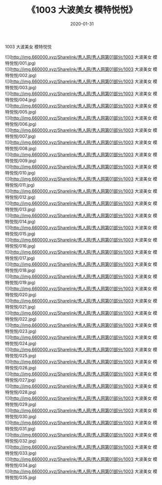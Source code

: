 ﻿---
layout: post
title:  《1003 大波美女 模特悦悦》
date:   2020-01-31
img: http://img.660000.xyz/Sharelink/秀人网/秀人网第01部分/1003 大波美女 模特悦悦/000.jpg
categories: [美女, 清纯, 唯美]
---

1003 大波美女 模特悦悦

  ![](http://img.660000.xyz/Sharelink/秀人网/秀人网第01部分/1003 大波美女 模特悦悦/001.jpg) <br> ![](http://img.660000.xyz/Sharelink/秀人网/秀人网第01部分/1003 大波美女 模特悦悦/002.jpg) <br> ![](http://img.660000.xyz/Sharelink/秀人网/秀人网第01部分/1003 大波美女 模特悦悦/003.jpg) <br> ![](http://img.660000.xyz/Sharelink/秀人网/秀人网第01部分/1003 大波美女 模特悦悦/004.jpg) <br> ![](http://img.660000.xyz/Sharelink/秀人网/秀人网第01部分/1003 大波美女 模特悦悦/005.jpg) <br> ![](http://img.660000.xyz/Sharelink/秀人网/秀人网第01部分/1003 大波美女 模特悦悦/006.jpg) <br> ![](http://img.660000.xyz/Sharelink/秀人网/秀人网第01部分/1003 大波美女 模特悦悦/007.jpg) <br> ![](http://img.660000.xyz/Sharelink/秀人网/秀人网第01部分/1003 大波美女 模特悦悦/008.jpg) <br> ![](http://img.660000.xyz/Sharelink/秀人网/秀人网第01部分/1003 大波美女 模特悦悦/009.jpg) <br> ![](http://img.660000.xyz/Sharelink/秀人网/秀人网第01部分/1003 大波美女 模特悦悦/010.jpg) <br> ![](http://img.660000.xyz/Sharelink/秀人网/秀人网第01部分/1003 大波美女 模特悦悦/011.jpg) <br> ![](http://img.660000.xyz/Sharelink/秀人网/秀人网第01部分/1003 大波美女 模特悦悦/012.jpg) <br> ![](http://img.660000.xyz/Sharelink/秀人网/秀人网第01部分/1003 大波美女 模特悦悦/013.jpg) <br> ![](http://img.660000.xyz/Sharelink/秀人网/秀人网第01部分/1003 大波美女 模特悦悦/014.jpg) <br> ![](http://img.660000.xyz/Sharelink/秀人网/秀人网第01部分/1003 大波美女 模特悦悦/015.jpg) <br> ![](http://img.660000.xyz/Sharelink/秀人网/秀人网第01部分/1003 大波美女 模特悦悦/016.jpg) <br> ![](http://img.660000.xyz/Sharelink/秀人网/秀人网第01部分/1003 大波美女 模特悦悦/017.jpg) <br> ![](http://img.660000.xyz/Sharelink/秀人网/秀人网第01部分/1003 大波美女 模特悦悦/018.jpg) <br> ![](http://img.660000.xyz/Sharelink/秀人网/秀人网第01部分/1003 大波美女 模特悦悦/019.jpg) <br> ![](http://img.660000.xyz/Sharelink/秀人网/秀人网第01部分/1003 大波美女 模特悦悦/020.jpg) <br> ![](http://img.660000.xyz/Sharelink/秀人网/秀人网第01部分/1003 大波美女 模特悦悦/021.jpg) <br> ![](http://img.660000.xyz/Sharelink/秀人网/秀人网第01部分/1003 大波美女 模特悦悦/022.jpg) <br> ![](http://img.660000.xyz/Sharelink/秀人网/秀人网第01部分/1003 大波美女 模特悦悦/023.jpg) <br> ![](http://img.660000.xyz/Sharelink/秀人网/秀人网第01部分/1003 大波美女 模特悦悦/024.jpg) <br> ![](http://img.660000.xyz/Sharelink/秀人网/秀人网第01部分/1003 大波美女 模特悦悦/025.jpg) <br> ![](http://img.660000.xyz/Sharelink/秀人网/秀人网第01部分/1003 大波美女 模特悦悦/026.jpg) <br> ![](http://img.660000.xyz/Sharelink/秀人网/秀人网第01部分/1003 大波美女 模特悦悦/027.jpg) <br> ![](http://img.660000.xyz/Sharelink/秀人网/秀人网第01部分/1003 大波美女 模特悦悦/028.jpg) <br> ![](http://img.660000.xyz/Sharelink/秀人网/秀人网第01部分/1003 大波美女 模特悦悦/029.jpg) <br> ![](http://img.660000.xyz/Sharelink/秀人网/秀人网第01部分/1003 大波美女 模特悦悦/030.jpg) <br> ![](http://img.660000.xyz/Sharelink/秀人网/秀人网第01部分/1003 大波美女 模特悦悦/031.jpg) <br> ![](http://img.660000.xyz/Sharelink/秀人网/秀人网第01部分/1003 大波美女 模特悦悦/032.jpg) <br> ![](http://img.660000.xyz/Sharelink/秀人网/秀人网第01部分/1003 大波美女 模特悦悦/033.jpg) <br> ![](http://img.660000.xyz/Sharelink/秀人网/秀人网第01部分/1003 大波美女 模特悦悦/034.jpg) <br> ![](http://img.660000.xyz/Sharelink/秀人网/秀人网第01部分/1003 大波美女 模特悦悦/035.jpg) <br>